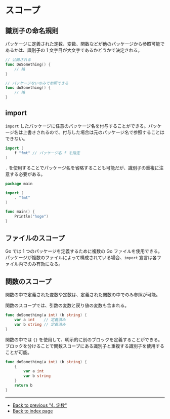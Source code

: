 # スコープ

## 識別子の命名規則

パッケージに定義された定数、変数、関数などが他のパッケージから参照可能であるかは、識別子の 1 文字目が大文字であるかどうかで決定される。

<!-- markdownlint-disable MD010 -->

```go
// 公開される
func DoSomething() {
	// 略
}

// パッケージないのみで参照できる
func doSomething() {
	// 略
}
```

<!-- markdownlint-enable MD010 -->

## import

`import` したパッケージに任意のパッケージ名を付与することができる。パッケージ名は上書きされるので、付与した場合は元のパッケージ名で参照することはできない。

<!-- markdownlint-disable MD010 -->

```go
import (
	f "fmt" // パッケージ名 f を指定
)
```

<!-- markdownlint-enable MD010 -->

`.` を使用することでパッケージ名を省略することも可能だが、識別子の重複に注意する必要がある。

<!-- markdownlint-disable MD010 -->

```go
package main

import (
	. "fmt"
)

func main() {
	Println("hoge")
}
```

<!-- markdownlint-enable MD010 -->

## ファイルのスコープ

Go では 1 つのパッケージを定義するために複数の Go ファイルを使用できる。パッケージが複数のファイルによって構成されている場合、`import` 宣言は各ファイル内でのみ有効になる。

## 関数のスコープ

関数の中で定義された変数や定数は、定義された関数の中でのみ参照が可能。

関数のスコープでは、引数の変数と戻り値の変数も含まれる。

<!-- markdownlint-disable MD010 -->

```go
func doSomething(a int) (b string) {
	var a int    // 定義済み
	var b string // 定義済み
}
```

<!-- markdownlint-enable MD010 -->

関数の中では `{}` を使用して、明示的に別のブロックを定義することができる。ブロックを分けることで関数スコープにある識別子と重複する識別子を使用することが可能。

<!-- markdownlint-disable MD010 -->

```go
func doSomething(a int) (b string) {
	{
		var a int
		var b string
	}
	return b
}
```

<!-- markdownlint-enable MD010 -->

***

* [Back to previous "4. 定数"](./const.md)
* [Back to index page](../README.md)